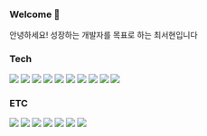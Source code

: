 ### Welcome 👋
안녕하세요!
성장하는 개발자를 목표로 하는 최서현입니다

### Tech
 <img src="https://img.shields.io/badge/Java-3178C6?style=flat&logo=java&logoColor=white"/>
 <img src="https://img.shields.io/badge/Spring-6DB33F?style=flat&logo=spring&logoColor=white"/>
 <img src="https://img.shields.io/badge/SpringBoot-6DB33F?style=flat&logo=springboot&logoColor=white"/>
 <img src="https://img.shields.io/badge/MySQL-4479A1?style=flat&logo=mysql&logoColor=white"/>
 <img src="https://img.shields.io/badge/JPA-3178C6?style=flat&logo=jpa&logoColor=white"/>
 <img src="https://img.shields.io/badge/MyBatis-3178C6?style=flat&logo=mybatis&logoColor=white"/>
 <img src="https://img.shields.io/badge/Oracle-F80000?style=flat&logo=oracle&logoColor=white"/>
 <img src="https://img.shields.io/badge/AWS-232F3E?style=flat&logo=amazonaws&logoColor=white"/>
 <img src="https://img.shields.io/badge/Thymeleaf-005F0F?style=flat&logo=thymeleaf&logoColor=white"/>
 <img src="https://img.shields.io/badge/JSP-3178C6?style=flat&logo=jsp&logoColor=white"/>

### ETC
 <img src="https://img.shields.io/badge/HTML-E34F26?style=flat&logo=html5&logoColor=white"/>
 <img src="https://img.shields.io/badge/CSS-1572B6?style=flat&logo=css3&logoColor=white"/>
 <img src="https://img.shields.io/badge/JavaScript-F7DF1E?style=flat&logo=javascript&logoColor=white"/>
 <img src="https://img.shields.io/badge/JQuery-0769AD?style=flat&logo=jquery&logoColor=white"/>
 <img src="https://img.shields.io/badge/SVN-3178C6?style=flat&logo=svn&logoColor=white"/>
 <img src="https://img.shields.io/badge/Git-F05032?style=flat&logo=git&logoColor=white"/>
 <img src="https://img.shields.io/badge/Github-181717?style=flat&logo=github&logoColor=white"/>
